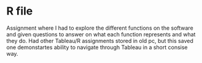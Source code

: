 # R file
Assignment where I had to explore the different functions on the software and given questions to answer on what each function represents and what they do.
Had other Tableau/R assignments stored in old pc, but this saved one demonstartes ability to navigate through Tableau in a short consise way.
